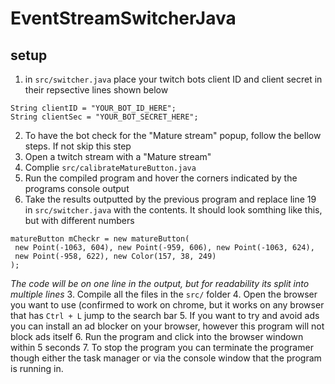 # EventStreamSwitcherJava

## setup
1. in `src/switcher.java` place your twitch bots client ID and client secret in their repsective lines shown below
```
String clientID = "YOUR_BOT_ID_HERE";
String clientSec = "YOUR_BOT_SECRET_HERE";
```
2. To have the bot check for the "Mature stream" popup, follow the bellow steps. If not skip this step
 1. Open a twitch stream with a "Mature stream"
 2. Complie `src/calibrateMatureButton.java`
 3. Run the compiled program and hover the corners indicated by the programs console output
 4. Take the results outputted by the previous program and replace line 19 in `src/switcher.java` with the contents. It should look somthing like this, but with different numbers
 ```
 matureButton mCheckr = new matureButton(
  new Point(-1063, 604), new Point(-959, 606), new Point(-1063, 624),
  new Point(-958, 622), new Color(157, 38, 249)
 );
 ```
 *The code will be on one line in the output, but for readability its split into multiple lines*
3. Compile all the files in the `src/` folder
4. Open the browser you want to use (confirmed to work on chrome, but it works on any browser that has `Ctrl + L` jump to the search bar
5. If you want to try and avoid ads you can install an ad blocker on your browser, however this program will not block ads itself
6. Run the program and click into the browser windown within 5 seconds
7. To stop the program you can terminate the programer though either the task manager or via the console window that the program is running in.
